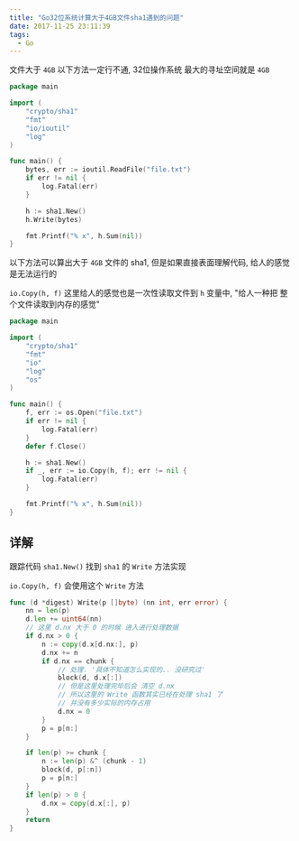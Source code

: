 ```yaml
---
title: "Go32位系统计算大于4GB文件sha1遇到的问题"
date: 2017-11-25 23:11:39
tags:
  - Go
---
```


文件大于 `4GB` 以下方法一定行不通, 32位操作系统 最大的寻址空间就是 `4GB`

<!-- more -->

```go
package main

import (
    "crypto/sha1"
    "fmt"
    "io/ioutil"
    "log"
)

func main() {
    bytes, err := ioutil.ReadFile("file.txt")
    if err != nil {
        log.Fatal(err)
    }

    h := sha1.New()
    h.Write(bytes)

    fmt.Printf("% x", h.Sum(nil))
}
```

以下方法可以算出大于 `4GB` 文件的 sha1, 但是如果直接表面理解代码, 给人的感觉是无法运行的

`io.Copy(h, f)` 这里给人的感觉也是一次性读取文件到 `h` 变量中, "给人一种把 整个文件读取到内存的感觉"

```go
package main

import (
    "crypto/sha1"
    "fmt"
    "io"
    "log"
    "os"
)

func main() {
    f, err := os.Open("file.txt")
    if err != nil {
        log.Fatal(err)
    }
    defer f.Close()

    h := sha1.New()
    if _, err := io.Copy(h, f); err != nil {
        log.Fatal(err)
    }

    fmt.Printf("% x", h.Sum(nil))
}
```

## 详解

跟踪代码 `sha1.New()` 找到  `sha1` 的 `Write` 方法实现

`io.Copy(h, f)` 会使用这个  `Write` 方法

```go
func (d *digest) Write(p []byte) (nn int, err error) {
    nn = len(p)
    d.len += uint64(nn)
    // 这里 d.nx 大于 0 的时候 进入进行处理数据
    if d.nx > 0 {
        n := copy(d.x[d.nx:], p)
        d.nx += n
        if d.nx == chunk {
            // 处理. '具体不知道怎么实现的.. 没研究过'
            block(d, d.x[:])
            // 但是这里处理完毕后会 清空 d.nx
            // 所以这里的 Write 函数其实已经在处理 sha1 了 
            // 并没有多少实际的内存占用
            d.nx = 0
        }
        p = p[n:]
    }

    if len(p) >= chunk {
        n := len(p) &^ (chunk - 1)
        block(d, p[:n])
        p = p[n:]
    }
    if len(p) > 0 {
        d.nx = copy(d.x[:], p)
    }
    return
}
```